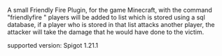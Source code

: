A small Friendly Fire Plugin, for the game Minecraft, 
with the command "friendlyfire <Playername>" players will be added to list which is stored using a  sql database,
if a player who is stored in that list attacks another player, 
the attacker will take the damage that he would have done to the victim.

supported version:
Spigot 1.21.1
